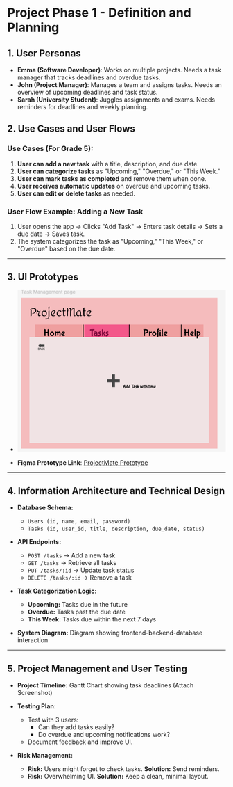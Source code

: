 # Project Phase 1 - Definition and Planning  

## 1. User Personas  

- **Emma (Software Developer)**: Works on multiple projects. Needs a task manager that tracks deadlines and overdue tasks.  
- **John (Project Manager)**: Manages a team and assigns tasks. Needs an overview of upcoming deadlines and task status.  
- **Sarah (University Student)**: Juggles assignments and exams. Needs reminders for deadlines and weekly planning.  

## 2. Use Cases and User Flows  

### Use Cases (For Grade 5):  
1. **User can add a new task** with a title, description, and due date.  
2. **User can categorize tasks** as "Upcoming," "Overdue," or "This Week."  
3. **User can mark tasks as completed** and remove them when done.  
4. **User receives automatic updates** on overdue and upcoming tasks.  
5. **User can edit or delete tasks** as needed.  

### User Flow Example: Adding a New Task  
1. User opens the app → Clicks "Add Task" → Enters task details → Sets a due date → Saves task.  
2. The system categorizes the task as "Upcoming," "This Week," or "Overdue" based on the due date.  

---

## 3. UI Prototypes  

-  ![Task Management Screenshot](images/Task%20Management.png)

- **Figma Prototype Link**: [ProjectMate Prototype](https://www.figma.com/design/ERDFKCFwL7CNNnyoNSfmSD/Project-Mate?node-id=0-1&p=f&t=fNwJvC5JvrbB2DXa-0)  

---

## 4. Information Architecture and Technical Design  

- **Database Schema:**  
  - `Users (id, name, email, password)`  
  - `Tasks (id, user_id, title, description, due_date, status)`  

- **API Endpoints:**  
  - `POST /tasks` → Add a new task  
  - `GET /tasks` → Retrieve all tasks  
  - `PUT /tasks/:id` → Update task status  
  - `DELETE /tasks/:id` → Remove a task  

- **Task Categorization Logic:**  
  - **Upcoming:** Tasks due in the future  
  - **Overdue:** Tasks past the due date  
  - **This Week:** Tasks due within the next 7 days  

- **System Diagram:** Diagram showing frontend-backend-database interaction  

---

## 5. Project Management and User Testing  

- **Project Timeline:** Gantt Chart showing task deadlines (Attach Screenshot)  
- **Testing Plan:**  
  - Test with 3 users:  
    - Can they add tasks easily?  
    - Do overdue and upcoming notifications work?  
  - Document feedback and improve UI.  

- **Risk Management:**  
  - **Risk:** Users might forget to check tasks. **Solution:** Send reminders.  
  - **Risk:** Overwhelming UI. **Solution:** Keep a clean, minimal layout.  

